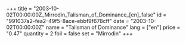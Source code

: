 +++
title = "2003-10-02T00:00:00Z_Mirrodin_Talisman_of_Dominance_[en]_false"
id = "991037a2-fea2-49f5-8ace-ebbf9f678cff"
date = "2003-10-02T00:00:00Z"
name = "Talisman of Dominance"
lang = ["en"]
price = "0.47"
quantity = 2
foil = false
set = "Mirrodin"
+++
